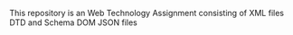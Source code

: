 This repository is an Web Technology Assignment consisting of 
XML files 
DTD and Schema 
DOM
JSON files
